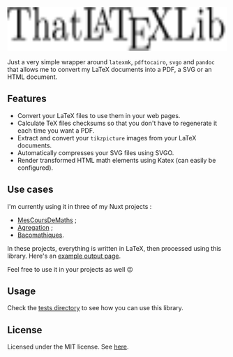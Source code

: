 <div align="center">
<img src="https://raw.githubusercontent.com/Skyost/ThatLatexLib/refs/heads/master/logo.svg" height="100" title="That LaTeX lib" alt="That LaTeX lib"/>
</div>

Just a very simple wrapper around `latexmk`, `pdftocairo`, `svgo` and `pandoc` that allows me
to convert my LaTeX documents into a PDF, a SVG or an HTML document.

## Features

* Convert your LaTeX files to use them in your web pages.
* Calculate TeX files checksums so that you don't have to regenerate it each time
  you want a PDF.
* Extract and convert your `tikzpicture` images from your LaTeX documents.
* Automatically compresses your SVG files using SVGO.
* Render transformed HTML math elements using Katex (can easily be configured).

## Use cases

I'm currently using it in three of my Nuxt projects :

* [MesCoursDeMaths](https://github.com/Skyost/MesCoursDeMaths) ;
* [Agregation](https://github.com/Skyost/Agregation) ;
* [Bacomathiques](https://github.com/Skyost/Bacomathiques).

In these projects, everything is written in LaTeX, then processed using this library.
Here's an [example output page](https://agreg.skyost.eu/developpements/caracterisation-reelle-de-gamma/).

Feel free to use it in your projects as well :wink:

## Usage

Check the [tests directory](https://github.com/Skyost/ThatLatexLib/blob/master/tests/) to see how you can use this library.

## License

Licensed under the MIT license. See [here](https://github.com/Skyost/ThatLatexLib/blob/master/LICENSE).
